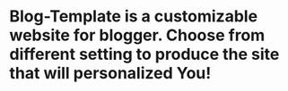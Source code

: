 # Blog-Template is a customizable website for blogger. Choose from different setting to produce the site that will personalized You!
